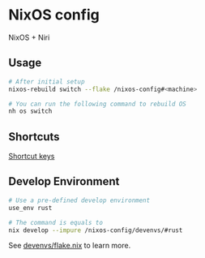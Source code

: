 # NixOS config

NixOS + Niri

## Usage

``` bash
# After initial setup
nixos-rebuild switch --flake /nixos-config#<machine>

# You can run the following command to rebuild OS
nh os switch
```

## Shortcuts

[Shortcut keys](./modules/config-hyprland.nix)

## Develop Environment

``` bash
# Use a pre-defined develop environment
use_env rust

# The command is equals to
nix develop --impure /nixos-config/devenvs/#rust
```

See [devenvs/flake.nix](./devenvs/flake.nix) to learn more.

[omarchy]: https://github.com/basecamp/omarchy

